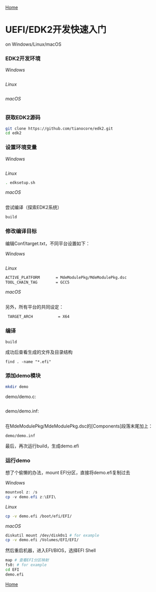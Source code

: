 [Home](/)

# UEFI/EDK2开发快速入门

on Windows/Linux/macOS

### EDK2开发环境

_Windows_
```powershell
```

_Linux_
```bash
```

_macOS_
```bash
```

### 获取EDK2源码
```bash
git clone https://github.com/tianocore/edk2.git
cd edk2
```

### 设置环境变量

_Windows_
```powershell
```

_Linux_
```bash
. edksetup.sh
```

_macOS_
```bash
```

尝试编译（探索EDK2系统）
```bash
build
```

### 修改编译目标
编辑Conf/target.txt，不同平台设置如下：

_Windows_
```powershell
```

_Linux_
```bash
ACTIVE_PLATFORM       = MdeModulePkg/MdeModulePkg.dsc
TOOL_CHAIN_TAG        = GCC5
```

_macOS_
```bash
```

另外，所有平台的共同设定：
```bash
 TARGET_ARCH           = X64
 ```

### 编译
```bash
build
```
成功后查看生成的文件及目录结构
```
find . -name "*.efi"
```

### 添加demo模块
```bash
mkdir demo
```

demo/demo.c:
```c

```

demo/demo.inf:
```inf

```

在MdeModulePkg/MdeModulePkg.dsc的[Components]段落末尾加上：
```
demo/demo.inf
```

最后，再次运行build，生成demo.efi

### 运行demo
想了个偷懒的办法，mount EFI分区，直接将demo.efi复制过去

_Windows_
```powershell
mountvol z: /s
cp -v demo.efi z:\EFI\
```

_Linux_
```bash
cp -v demo.efi /boot/efi/EFI/
```

_macOS_
```bash
diskutil mount /dev/disk0s1 # for example
cp -v demo.efi /Volumes/EFI/EFI/
```

然后重启机器，进入EFI/BIOS，选择EFI Shell
```bash
map # 查看EFI分区映射
fs0: # for example
cd EFI
demo.efi
```

[Home](/)
